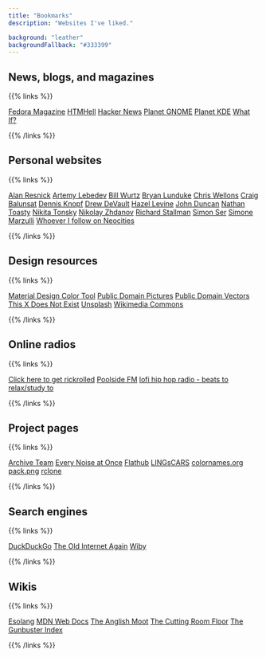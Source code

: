 ```yaml
---
title: "Bookmarks"
description: "Websites I've liked."

background: "leather"
backgroundFallback: "#333399"
---
```


## News, blogs, and magazines

{{% links %}}

[Fedora Magazine](https://fedoramagazine.org/)
[HTMHell](https://www.htmhell.dev/)
[Hacker News](https://news.ycombinator.com/)
[Planet GNOME](https://planet.gnome.org/)
[Planet KDE](https://planet.kde.org/)
[What If?](https://what-if.xkcd.com/)

{{% /links %}}

## Personal websites

{{% links %}}

[Alan Resnick](https://alanresnick.info/)
[Artemy Lebedev](https://www.tema.ru/eng/)
[Bill Wurtz](https://billwurtz.com/)
[Bryan Lunduke](https://lunduke.com/)
[Chris Wellons](https://nullprogram.com/)
[Craig Balunsat](https://www.balunsat.org/)
[Dennis Knopf](http://www.dennisknopf.net/)
[Drew DeVault](https://drewdevault.com/)
[Hazel Levine](https://knightsofthelambdacalcul.us/)
[John Duncan](https://dataswamp.org/~john/)
[Nathan Toasty](http://toastytech.com/)
[Nikita Tonsky](https://tonsky.me/)
[Nikolay Zhdanov](https://nicolas232.github.io/)
[Richard Stallman](https://stallman.org/)
[Simon Ser](https://emersion.fr/)
[Simone Marzulli](https://simone.computer/#/)
[Whoever I follow on Neocities](https://neocities.org/site/kirbykevinson/follows)

{{% /links %}}

## Design resources

{{% links %}}

[Material Design Color Tool](https://material.io/resources/color/)
[Public Domain Pictures](https://publicdomainpictures.net/en/)
[Public Domain Vectors](https://publicdomainvectors.org/)
[This X Does Not Exist](https://thisxdoesnotexist.com/)
[Unsplash](https://unsplash.com/)
[Wikimedia Commons](https://commons.wikimedia.org/wiki/Main_Page)

{{% /links %}}

## Online radios

{{% links %}}

[Click here to get rickrolled](https://www.youtube.com/watch?v=dQw4w9WgXcQ)
[Poolside FM](https://poolside.fm/)
[lofi hip hop radio - beats to relax/study to](https://www.youtube.com/watch?v=5qap5aO4i9A)

{{% /links %}}

## Project pages

{{% links %}}

[Archive Team](https://www.archiveteam.org/)
[Every Noise at Once](http://everynoise.com/)
[Flathub](https://flathub.org/home)
[LINGsCARS](https://www.lingscars.com/)
[colornames.org](https://colornames.org/)
[pack.png](https://packpng.com/)
[rclone](https://rclone.org/)

{{% /links %}}

## Search engines

{{% links %}}

[DuckDuckGo](https://duckduckgo.com/)
[The Old Internet Again](https://theoldnet.com/)
[Wiby](https://wiby.me/)

{{% /links %}}

## Wikis

{{% links %}}

[Esolang](https://esolangs.org/wiki/Main_Page)
[MDN Web Docs](https://developer.mozilla.org/en-US/)
[The Anglish Moot](https://anglish.fandom.com/wiki/Main_leaf)
[The Cutting Room Floor](https://tcrf.net/The_Cutting_Room_Floor)
[The Gunbuster Index](http://toponeraegunbuster.com/)

{{% /links %}}
